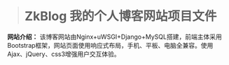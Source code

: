 ># ZkBlog 我的个人博客网站项目文件
**网站介绍：** 该博客网站由Nginx+uWSGI+Django+MySQL搭建，前端主体采用Bootstrap框架，网站页面使用响应式布局，手机、平板、电脑全兼容。使用Ajax、jQuery、css3增强用户交互体验。

